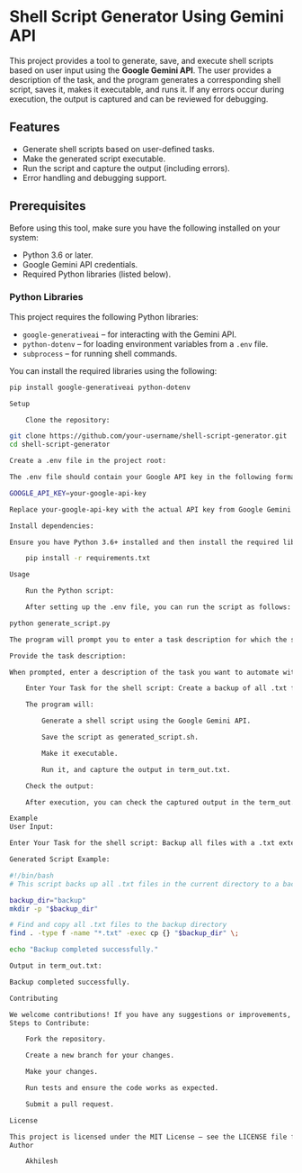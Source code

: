 # Shell Script Generator Using Gemini API

This project provides a tool to generate, save, and execute shell scripts based on user input using the **Google Gemini API**. The user provides a description of the task, and the program generates a corresponding shell script, saves it, makes it executable, and runs it. If any errors occur during execution, the output is captured and can be reviewed for debugging.

## Features

- Generate shell scripts based on user-defined tasks.
- Make the generated script executable.
- Run the script and capture the output (including errors).
- Error handling and debugging support.

## Prerequisites

Before using this tool, make sure you have the following installed on your system:

- Python 3.6 or later.
- Google Gemini API credentials.
- Required Python libraries (listed below).

### Python Libraries

This project requires the following Python libraries:

- `google-generativeai` – for interacting with the Gemini API.
- `python-dotenv` – for loading environment variables from a `.env` file.
- `subprocess` – for running shell commands.

You can install the required libraries using the following:

```bash
pip install google-generativeai python-dotenv

Setup

    Clone the repository:

git clone https://github.com/your-username/shell-script-generator.git
cd shell-script-generator

Create a .env file in the project root:

The .env file should contain your Google API key in the following format:

GOOGLE_API_KEY=your-google-api-key

Replace your-google-api-key with the actual API key from Google Gemini.

Install dependencies:

Ensure you have Python 3.6+ installed and then install the required libraries:

    pip install -r requirements.txt

Usage

    Run the Python script:

    After setting up the .env file, you can run the script as follows:

python generate_script.py

The program will prompt you to enter a task description for which the shell script needs to be generated.

Provide the task description:

When prompted, enter a description of the task you want to automate with the shell script. For example:

    Enter Your Task for the shell script: Create a backup of all .txt files in the directory

    The program will:

        Generate a shell script using the Google Gemini API.

        Save the script as generated_script.sh.

        Make it executable.

        Run it, and capture the output in term_out.txt.

    Check the output:

    After execution, you can check the captured output in the term_out.txt file for debugging or verification of script execution.

Example
User Input:

Enter Your Task for the shell script: Backup all files with a .txt extension in the current directory

Generated Script Example:

#!/bin/bash
# This script backs up all .txt files in the current directory to a backup folder

backup_dir="backup"
mkdir -p "$backup_dir"

# Find and copy all .txt files to the backup directory
find . -type f -name "*.txt" -exec cp {} "$backup_dir" \;

echo "Backup completed successfully."

Output in term_out.txt:

Backup completed successfully.

Contributing

We welcome contributions! If you have any suggestions or improvements, please feel free to fork this repository and submit a pull request.
Steps to Contribute:

    Fork the repository.

    Create a new branch for your changes.

    Make your changes.

    Run tests and ensure the code works as expected.

    Submit a pull request.

License

This project is licensed under the MIT License – see the LICENSE file for details.
Author

    Akhilesh